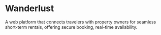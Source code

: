 # Wanderlust
A web platform that connects travelers with property owners for seamless short-term rentals, offering secure booking, real-time availability.

